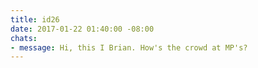 ```yaml
---
title: id26
date: 2017-01-22 01:40:00 -08:00
chats:
- message: Hi, this I Brian. How's the crowd at MP's?
---
```


